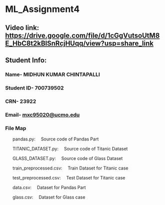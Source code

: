 # ML_Assignment4
 ## Video link: https://drive.google.com/file/d/1cGgVutsoUtM8E_HbC8t2kBlSnRcjHUqq/view?usp=share_link
 ## Student Info:
  ### Name- MIDHUN KUMAR CHINTAPALLI
  ### Student ID- 700739502
  ### CRN- 23922
  ### Email- mxc95020@ucmo.edu
  
  ### File Map
   <ul>pandas.py: &emsp;Source code of Pandas Part</ul>
   <ul>TITANIC_DATASET.py: &emsp;Source code of Titanic Dataset</ul>
   <ul>GLASS_DATASET.py: &emsp;Source code of Glass Dataset</ul>
   <ul>train_preprocessed.csv: &emsp;Train Dataset for Titanic case</ul>
   <ul>test_preprocessed.csv: &emsp;Test Dataset for Titanic case</ul>
   <ul>data.csv: &emsp;Dataset for Pandas Part</ul>
   <ul>glass.csv: &emsp;Dataset for Glass case</ul>
